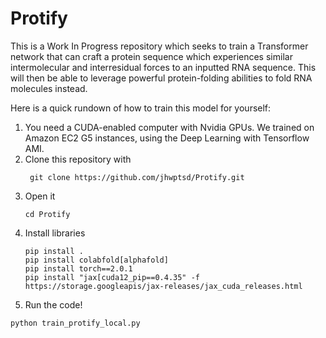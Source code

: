 # Protify

This is a Work In Progress repository which seeks to train a Transformer network that can craft a protein sequence which experiences similar intermolecular and interresidual forces to an inputted RNA sequence. This will then be able to leverage powerful protein-folding abilities to fold RNA molecules instead.

Here is a quick rundown of how to train this model for yourself:

1. You need a CUDA-enabled computer with Nvidia GPUs. We trained on Amazon EC2 G5 instances, using the Deep Learning with Tensorflow AMI.
2. Clone this repository with
   ```
    git clone https://github.com/jhwptsd/Protify.git
   ```
4. Open it
   ```
   cd Protify
   ```
5. Install libraries
   ```
   pip install .
   pip install colabfold[alphafold]
   pip install torch==2.0.1
   pip install "jax[cuda12_pip==0.4.35" -f https://storage.googleapis/jax-releases/jax_cuda_releases.html
   ```
6. Run the code!
  ```
  python train_protify_local.py
  ```
